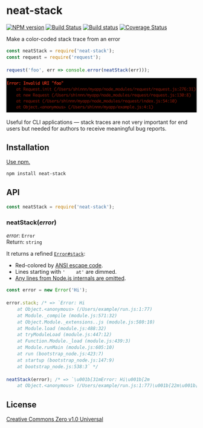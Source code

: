 # neat-stack

[![NPM version](https://img.shields.io/npm/v/neat-stack.svg)](https://www.npmjs.com/package/neat-stack)
[![Build Status](https://travis-ci.org/shinnn/neat-stack.svg?branch=master)](https://travis-ci.org/shinnn/neat-stack)
[![Build status](https://ci.appveyor.com/api/projects/status/x8vq3s90c2x0putc/branch/master?svg=true)](https://ci.appveyor.com/project/ShinnosukeWatanabe/neat-stack/branch/master)
[![Coverage Status](https://img.shields.io/coveralls/shinnn/neat-stack.svg)](https://coveralls.io/github/shinnn/neat-stack?branch=master)

Make a color-coded stack trace from an error

```javascript
const neatStack = require('neat-stack');
const request = require('request');

request('foo', err => console.error(neatStack(err)));
```

![screenshot](screenshot.png)

Useful for CLI applications — stack traces are not very important for end users but needed for authors to receive meaningful bug reports.

## Installation

[Use npm.](https://docs.npmjs.com/cli/install)

```
npm install neat-stack
```

## API

```javascript
const neatStack = require('neat-stack');
```

### neatStack(*error*)

*error*: `Error`  
Return: `string`

It returns a refined [`Error#stack`](https://developer.mozilla.org/docs/Web/JavaScript/Reference/Global_Objects/Error/Stack):

* Red-colored by [ANSI escape code](https://en.wikipedia.org/wiki/ANSI_escape_code).
* Lines starting with `'    at'` are dimmed.
* [Any lines from Node.js internals are omitted](https://github.com/sindresorhus/clean-stack).

```javascript
const error = new Error('Hi');

error.stack; /* => `Error: Hi
    at Object.<anonymous> (/Users/example/run.js:1:77)
    at Module._compile (module.js:571:32)
    at Object.Module._extensions..js (module.js:580:10)
    at Module.load (module.js:488:32)
    at tryModuleLoad (module.js:447:12)
    at Function.Module._load (module.js:439:3)
    at Module.runMain (module.js:605:10)
    at run (bootstrap_node.js:423:7)
    at startup (bootstrap_node.js:147:9)
    at bootstrap_node.js:538:3` */

neatStack(error); /* => `\u001b[31mError: Hi\u001b[2m
    at Object.<anonymous> (/Users/example/run.js:1:77)\u001b[22m\u001b[39m` */
```

## License

[Creative Commons Zero v1.0 Universal](https://creativecommons.org/publicdomain/zero/1.0/deed)
